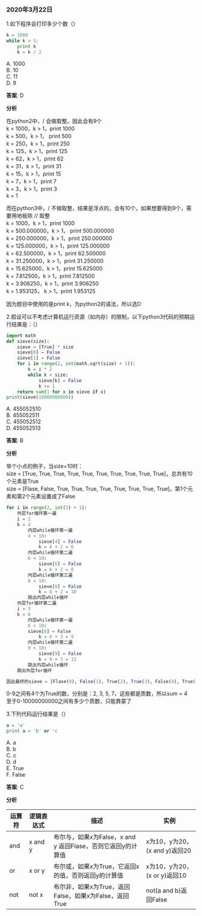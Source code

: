 ### 2020年3月22日
1.如下程序会打印多少个数（）

```python
k = 1000
while k > 1;
	print k
	k = k / 2
```
A. 1000  
B. 10  
C. 11  
D. 9  

**答案**: D

**分析**

在python2中，/ 会做取整。因此会有9个  
k = 1000，k > 1，print 1000   
k = 500，k > 1， print 500  
k = 250，k > 1，print 250  
k = 125，k > 1，print 125  
k = 62，k > 1，print 62  
k = 31，k > 1，print 31  
k = 15，k > 1，print 15  
k = 7，k > 1，print 7  
k = 3，k > 1，print 3  
k = 1  

而在python3中，/ 不做取整，结果是浮点的，会有10个。如果想要得到9个，需要用地板除 // 取整  
k = 1000，k > 1，print 1000  
k = 500.000000，k > 1， print 500.000000  
k = 250.000000，k > 1，print 250.000000  
k = 125.000000，k > 1，print 125.000000  
k = 62.500000，k > 1，print 62.500000  
k = 31.250000，k > 1，print 31.250000  
k = 15.625000，k > 1，print 15.625000  
k = 7.812500，k > 1，print 7.812500  
k = 3.906250，k > 1，print 3.906250  
k = 1.953125， k > 1，print 1.953125  

因为题目中使用的是print k，为python2的语法，所以选D   



2.假设可以不考虑计算机运行资源（如内存）的限制，以下python3代码的预期运行结果是：（）

```python
import math
def sieve(size):
	sieve = [True] * size
	sieve[0] = False
	sieve[1] = False
	for i in range(2, int(math.sqrt(size) + 1)):
		k = i * 2
		while k < size:
			sieve[k] = False
			k += 1
	return sum(1 for x in sieve if x)
print(sieve(10000000000))
```

A. 455052510  
B. 455052511  
C. 455052512  
D. 455052513  

**答案**: B

**分析**

举个小点的例子，当size=10时：  
size = [True, True, True, True, True, True, True, True, True, True]，总共有10个元素是True  
size = [Flase, False, True, True, True, True, True, True, True, True]，第1个元素和第2个元素设置成了False  

```python
for i in range(2, int(3) + 1):
	外层for循环第一遍
	i = 2
	k = 4
        内层while循环第一遍
        4 < 10:
            sieve[4] = False
            k = 4 + 2 = 6
        内层while循环第二遍
        6 < 10:
        	sieve[6] = False
        	k = 6 + 2 = 8
        内层while循环第三遍
      	8 < 10:
      		sieve[8] = False
      		k = 8 + 2 = 10
      	跳出内层while循环
    外层for循环第二遍
    i = 3
    k = 6
    	内层while循环第一遍
    	6 < 10:
    	sieve[6] = False
        	k = 6 + 3 = 9
        内层while循环第二遍
      	9 < 10:
      		sieve[9] = False
      		k = 9 + 3 = 12
      	跳出内层while循环
    跳出外层for循环

因此最终的sieve = [Flase(0), False(1), True(2), True(3), False(4), True(5), False(6), True(7), False(8), False(9)]
```

0-9之间有4个为True的数，分别是：2, 3, 5, 7，这些都是质数，所以sum = 4   
至于0-10000000000之间有多少个质数，只能靠蒙了  

3.下列代码运行结果是（）
```python
a = 'a'
print a > 'b' or 'c
```

A. a  
B. b  
C. c  
D. d  
E. True  
F. False   

**答案**: C

**分析**

| 运算符 | 逻辑表达式 | 描述 | 实例 |
| -- | -- | -- | --|
| and | x and y | 布尔与，如果x为False，x and y 返回Flase，否则它返回y的计算值 | x为10，y为20，(x and y)返回20 |
| or | x or y | 布尔或，如果x为True，它返回x的值，否则返回y的计算值 | x为10，y为20，(x or y)返回10 |
| not | not x | 布尔非，如果x为True，返回False，如果x为False，返回True | not(a and b)返回False |
